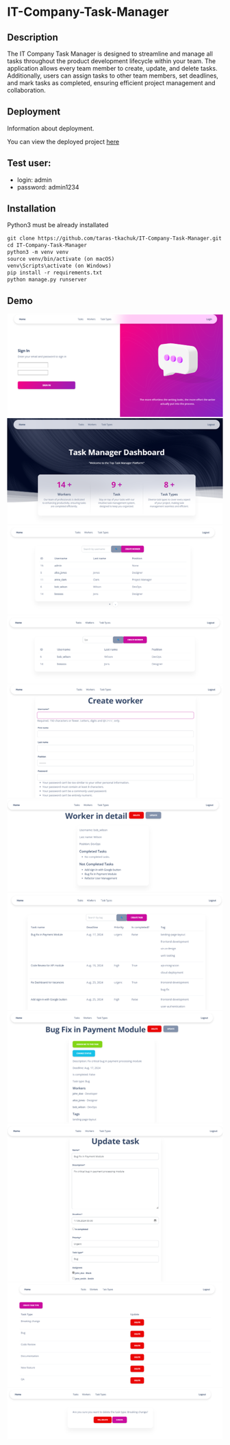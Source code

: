 # IT-Company-Task-Manager

## Description

 The IT Company Task Manager is designed to streamline and manage all tasks throughout the product development lifecycle within your team. The application allows every team member to create, update, and delete tasks. Additionally, users can assign tasks to other team members, set deadlines, and mark tasks as completed, ensuring efficient project management and collaboration.

## Deployment

Information about deployment.

You can view the deployed project [here](https://task-manager-yj43.onrender.com)

## Test user:

- login: admin
- password: admin1234

## Installation

Python3 must be already installated

```shell
git clone https://github.com/taras-tkachuk/IT-Company-Task-Manager.git
cd IT-Company-Task-Manager
python3 -m venv venv
source venv/bin/activate (on macOS)
venv\Scripts\activate (on Windows)
pip install -r requirements.txt
python manage.py runserver
```

## Demo

![img.png](website_pictures/img11.png)
![img.png](website_pictures/img.png)
![img_4.png](website_pictures/img_4.png)
![img_5.png](website_pictures/img_5.png)
![img_6.png](website_pictures/img_6.png)
![img_9.png](website_pictures/img_9.png)
![img_7.png](website_pictures/img_7.png)
![img_8.png](website_pictures/img_8.png)
![img_10.png](website_pictures/img_10.png)
![img_1.png](website_pictures/img_1.png)
![img_3.png](website_pictures/img_3.png)
